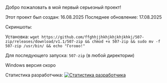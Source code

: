 Добро пожаловать в мой первый серьезный проект!


Этот проект был создан: 16.08.2025
Последнее обновление: 17.08.2025

Скриншоты:

Установка: `wget https://github.com/ffghhjjhkhjkhjkhjkhkj/507-zip/releases/download/v1.1/507-zip && chmod +x 507-zip && sudo mv -f 507-zip /usr/bin/ && echo "Готово!"
`


Для последующего запуска: `507-zip` (в любой директории)

Windows версия скоро


Статистика разработчика:
[![Статистика разработчика](https://github-readme-stats.vercel.app/api?username=ffghhjjhkhjkhjkhjkhkj&show_icons=true&theme=radical)](https://github.com/ffghhjjhkhjkhjkhjkhkj)

